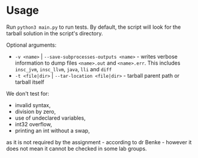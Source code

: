 # Usage

Run `python3 main.py` to run tests.
By default, the script will look for the tarball solution in the script's directory.

Optional arguments:
- `-v <name>` | `--save-subprocesses-outputs <name>` - writes verbose information to dump files `<name>.out` and `<name>.err`. This includes `insc_jvm`, `insc_llvm`, `java`, `lli` and `diff`
- `-t <file|dir>` | `--tar-location <file|dir>` - tarball parent path or tarball itself

We don't test for:

- invalid syntax,
- division by zero,
- use of undeclared variables,
- int32 overflow,
- printing an int without a swap,

as it is not required by the assignment - according to dr Benke - however it does not mean it cannot be checked in some lab groups.
